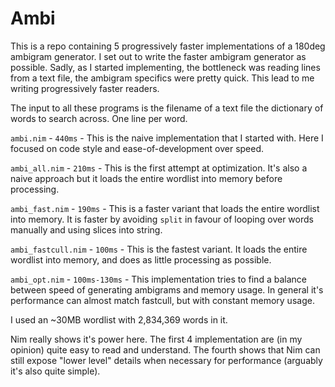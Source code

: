 Ambi
=======

This is a repo containing 5 progressively faster implementations of a 180deg ambigram generator. I set out to write the faster ambigram generator as possible. Sadly, as I started implementing, the bottleneck was reading lines from a text file, the ambigram specifics were pretty quick. This lead to me writing progressively faster readers. 

The input to all these programs is the filename of a text file the dictionary of words to search across. One line per word.

`ambi.nim` - `440ms` - This is the naive implementation that I started with. Here I focused on code style and ease-of-development over speed.

`ambi_all.nim` - `210ms` - This is the first attempt at optimization. It's also a naive approach but it loads the entire wordlist into memory before processing.

`ambi_fast.nim` - `190ms` - This is a faster variant that loads the entire wordlist into memory. It is faster by avoiding `split` in favour of looping over words manually and using slices into string.

`ambi_fastcull.nim` - `100ms` -  This is the fastest variant. It loads the entire wordlist into memory, and does as little processing as possible.

`ambi_opt.nim` - `100ms-130ms` - This implementation tries to find a balance between speed of generating ambigrams and memory usage. In general it's performance can almost match fastcull, but with constant memory usage.

I used an ~30MB wordlist with 2,834,369 words in it.

Nim really shows it's power here. The first 4 implementation are (in my opinion) quite easy to read and understand. The fourth shows that Nim can still expose "lower level" details when necessary for performance (arguably it's also quite simple).
